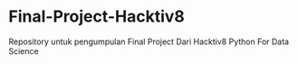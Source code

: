 # Final-Project-Hacktiv8
Repository untuk pengumpulan Final Project Dari Hacktiv8 Python For Data Science

